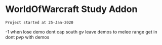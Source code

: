 # WorldOfWarcraft Study Addon
`Project started at 25-Jan-2020`


-1 when lose demo
dont cap south gv
leave demos to melee range get in 
dont pvp with demos


